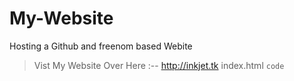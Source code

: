 # My-Website
Hosting a Github and freenom based Webite
> Vist My Website Over Here :-- http://inkjet.tk
index.html `code`
